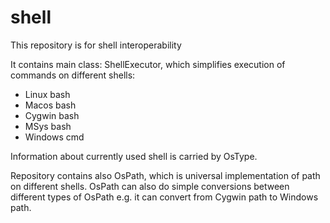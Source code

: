 # shell

This repository is for shell interoperability

It contains main class: ShellExecutor, which simplifies execution of commands on different shells:

* Linux bash
* Macos bash
* Cygwin bash
* MSys bash
* Windows cmd

Information about currently used shell is carried by OsType.

Repository contains also OsPath, which is universal implementation of path on different shells.
OsPath can also do simple conversions between different types of OsPath e.g. it can convert from Cygwin path to Windows
path.
